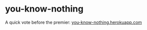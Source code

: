 # you-know-nothing
A quick vote before the premier: [you-know-nothing.herokuapp.com](you-know-nothing.herokuapp.com)
